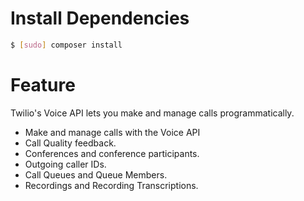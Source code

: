 # Install Dependencies 

```sh
$ [sudo] composer install
```

# Feature
Twilio's Voice API lets you make and manage calls programmatically.

* Make and manage calls with the Voice API
* Call Quality feedback.
* Conferences and conference participants.
* Outgoing caller IDs.
* Call Queues and Queue Members.
* Recordings and Recording Transcriptions.
